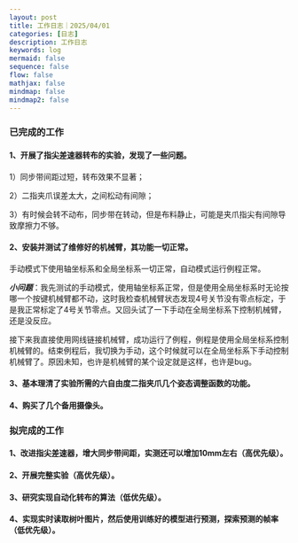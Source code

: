 ```yaml
---
layout: post
title: 工作日志｜2025/04/01
categories: [日志]
description: 工作日志
keywords: log
mermaid: false
sequence: false
flow: false
mathjax: false
mindmap: false
mindmap2: false
---
```

### 已完成的工作

#### 1、开展了指尖差速器转布的实验，发现了一些问题。

1）同步带间距过短，转布效果不显著；

2）二指夹爪误差太大，之间松动有间隙；

3）有时候会转不动布，同步带在转动，但是布料静止，可能是夹爪指尖有间隙导致摩擦力不够。


#### 2、安装并测试了维修好的机械臂，其功能一切正常。

手动模式下使用轴坐标系和全局坐标系一切正常，自动模式运行例程正常。

***小问题***：我先测试的手动模式，使用轴坐标系正常，但是使用全局坐标系时无论按哪一个按键机械臂都不动，这时我检查机械臂状态发现4号关节没有零点标定，于是我正常标定了4号关节零点。又回头试了一下手动在全局坐标系下控制机械臂，还是没反应。

接下来我直接使用网线链接机械臂，成功运行了例程，例程是使用全局坐标系控制机械臂的。结束例程后，我切换为手动，这个时候就可以在全局坐标系下手动控制机械臂了。原因未知，也许是机械臂的某个设定就是这样，也许是bug。

#### 3、基本理清了实验所需的六自由度二指夹爪几个姿态调整函数的功能。

#### 4、购买了几个备用摄像头。



### 拟完成的工作

#### 1、改进指尖差速器，增大同步带间距，实测还可以增加10mm左右（高优先级）。

#### 2、开展完整实验（高优先级）。

#### 3、研究实现自动化转布的算法（低优先级）。

#### 4、实现实时读取树叶图片，然后使用训练好的模型进行预测，探索预测的帧率（低优先级）。

